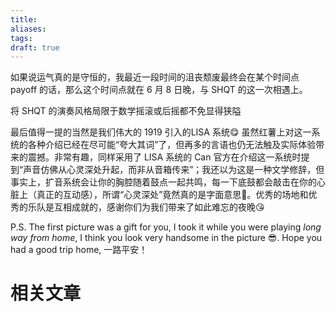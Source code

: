 ```yaml
---
title: 
aliases: 
tags: 
draft: true
---
```


如果说运气真的是守恒的，我最近一段时间的沮丧颓废最终会在某个时间点 payoff 的话，那么这个时间点就在 6 月 8 日晚，与 SHQT 的这一次相遇上。

将 SHQT 的演奏风格局限于数学摇滚或后摇都不免显得狭隘

最后值得一提的当然是我们伟大的 1919 引入的LISA 系统😋 虽然红薯上对这一系统的各种介绍已经在尽可能“夸大其词”了，但再多的言语也仍无法触及实际体验带来的震撼。非常有趣，同样采用了 LISA 系统的 Can 官方在介绍这一系统时提到“声音仿佛从心灵深处升起，而非从音箱传来”；我还以为这是一种文学修辞，但事实上，扩音系统会让你的胸腔随着鼓点一起共鸣，每一下底鼓都会敲击在你的心脏上（真正的互动感），所谓“心灵深处”竟然真的是字面意思🤣。优秀的场地和优秀的乐队是互相成就的，感谢你们为我们带来了如此难忘的夜晚😘

P.S. The first picture was a gift for you, I took it while you were playing *long way from home*, I think you look very handsome in the picture 😎. Hope you had a good trip home, 一路平安！

# 相关文章

